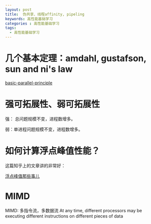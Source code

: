 ```yaml
---
layout: post
title:  伪共享、线程affinity, pipeling
keywords: 高性能基础学习
categories : 高性能基础学习
tags:
  - 高性能基础学习
---
```



# 几个基本定理：amdahl, gustafson, sun and ni's law

[basic-parallel-principle](https://wenku.baidu.com/view/7da92aa70029bd64783e2c85.html)


# 强可拓展性、弱可拓展性

强： 总问题规模不变，进程数增多。

弱：单进程问题规模不变，进程数增多。




# 如何计算浮点峰值性能？

这篇知乎上的文章讲的非常好：

[浮点峰值那些事儿](https://zhuanlan.zhihu.com/p/28226956)



# MIMD

MIMD: 多指令流，多数据流
At any time, different processors may be executing different instructions on different pieces of data

